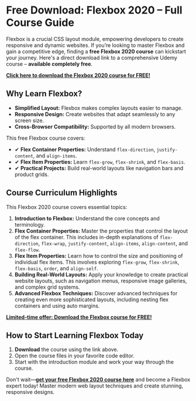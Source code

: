 # Free Download: Flexbox 2020 – Full Course Guide

Flexbox is a crucial CSS layout module, empowering developers to create responsive and dynamic websites. If you’re looking to master Flexbox and gain a competitive edge, finding a **free Flexbox 2020 course** can kickstart your journey. Here's a direct download link to a comprehensive Udemy course – **available completely free**.

[**Click here to download the Flexbox 2020 course for FREE!**](https://udemywork.com/flexbox-2020)

## Why Learn Flexbox?

*   **Simplified Layout:** Flexbox makes complex layouts easier to manage.
*   **Responsive Design:** Create websites that adapt seamlessly to any screen size.
*   **Cross-Browser Compatibility:** Supported by all modern browsers.

This free Flexbox course covers:

*   ✔ **Flex Container Properties:** Understand `flex-direction`, `justify-content`, and `align-items`.
*   ✔ **Flex Item Properties:** Learn `flex-grow`, `flex-shrink`, and `flex-basis`.
*   ✔ **Practical Projects:** Build real-world layouts like navigation bars and product grids.

## Course Curriculum Highlights

This Flexbox 2020 course covers essential topics:

1.  **Introduction to Flexbox:** Understand the core concepts and terminology.
2.  **Flex Container Properties:** Master the properties that control the layout of the flex container. This includes in-depth explanations of `flex-direction`, `flex-wrap`, `justify-content`, `align-items`, `align-content`, and `flex-flow`.
3.  **Flex Item Properties:** Learn how to control the size and positioning of individual flex items. This involves exploring `flex-grow`, `flex-shrink`, `flex-basis`, `order`, and `align-self`.
4.  **Building Real-World Layouts:** Apply your knowledge to create practical website layouts, such as navigation menus, responsive image galleries, and complex grid systems.
5.  **Advanced Flexbox Techniques:** Discover advanced techniques for creating even more sophisticated layouts, including nesting flex containers and using auto margins.

[**Limited-time offer: Download the Flexbox course for FREE!**](https://udemywork.com/flexbox-2020)

## How to Start Learning Flexbox Today

1.  **Download** the course using the link above.
2.  Open the course files in your favorite code editor.
3.  Start with the introduction module and work your way through the course.

Don't wait—**[get your free Flexbox 2020 course here](https://udemywork.com/flexbox-2020)** and become a Flexbox expert today! Master modern web layout techniques and create stunning, responsive designs.
